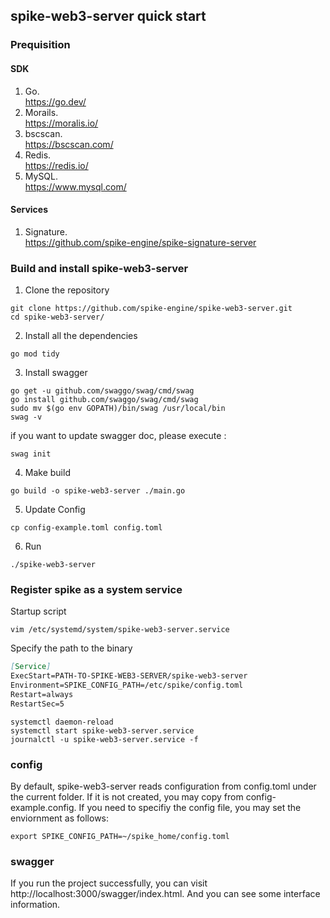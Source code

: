 ## spike-web3-server quick start

### Prequisition
#### SDK
1. Go.  
https://go.dev/
2. Morails.  
https://moralis.io/
3. bscscan.  
https://bscscan.com/
4. Redis.  
https://redis.io/
5. MySQL.  
https://www.mysql.com/
#### Services
1. Signature.  
https://github.com/spike-engine/spike-signature-server


### Build and install spike-web3-server

1. Clone the repository
```shell
git clone https://github.com/spike-engine/spike-web3-server.git
cd spike-web3-server/
```
2. Install all the dependencies
```shell
go mod tidy
```
3. Install swagger
```shell
go get -u github.com/swaggo/swag/cmd/swag
go install github.com/swaggo/swag/cmd/swag
sudo mv $(go env GOPATH)/bin/swag /usr/local/bin
swag -v
```
if you want to update swagger doc, please execute :
```shell
swag init
```
4. Make build
```shell
go build -o spike-web3-server ./main.go
```
5. Update Config
```shell
cp config-example.toml config.toml
```
6. Run
```
./spike-web3-server
```

### Register spike as a system service
Startup script
```shell
vim /etc/systemd/system/spike-web3-server.service
```
Specify the path to the binary
```markdown
[Service] 
ExecStart=PATH-TO-SPIKE-WEB3-SERVER/spike-web3-server
Environment=SPIKE_CONFIG_PATH=/etc/spike/config.toml
Restart=always
RestartSec=5 
```
```shell
systemctl daemon-reload
systemctl start spike-web3-server.service
journalctl -u spike-web3-server.service -f
```

### config
By default, spike-web3-server reads configuration from config.toml under the current folder. 
If it is not created, you may copy from config-example.config.
If you need to specifiy the config file, you may set the enviornment as follows:
```
export SPIKE_CONFIG_PATH=~/spike_home/config.toml
```

### swagger
If you run the project successfully, you can visit http://localhost:3000/swagger/index.html.
And you can see some interface information.
